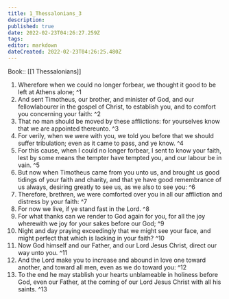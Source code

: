 ```yaml
---
title: 1_Thessalonians_3
description: 
published: true
date: 2022-02-23T04:26:27.259Z
tags: 
editor: markdown
dateCreated: 2022-02-23T04:26:25.480Z
---
```


 Book:: [[1 Thessalonians]]
 1. Wherefore when we could no longer forbear, we thought it good to be left at Athens alone; ^1
 2. And sent Timotheus, our brother, and minister of God, and our fellowlabourer in the gospel of Christ, to establish you, and to comfort you concerning your faith: ^2
 3. That no man should be moved by these afflictions: for yourselves know that we are appointed thereunto. ^3
 4. For verily, when we were with you, we told you before that we should suffer tribulation; even as it came to pass, and ye know. ^4
 5. For this cause, when I could no longer forbear, I sent to know your faith, lest by some means the tempter have tempted you, and our labour be in vain. ^5
 6. But now when Timotheus came from you unto us, and brought us good tidings of your faith and charity, and that ye have good remembrance of us always, desiring greatly to see us, as we also to see you: ^6
 7. Therefore, brethren, we were comforted over you in all our affliction and distress by your faith: ^7
 8. For now we live, if ye stand fast in the Lord. ^8
 9. For what thanks can we render to God again for you, for all the joy wherewith we joy for your sakes before our God; ^9
 10. Night and day praying exceedingly that we might see your face, and might perfect that which is lacking in your faith? ^10
 11. Now God himself and our Father, and our Lord Jesus Christ, direct our way unto you. ^11
 12. And the Lord make you to increase and abound in love one toward another, and toward all men, even as we do toward you: ^12
 13. To the end he may stablish your hearts unblameable in holiness before God, even our Father, at the coming of our Lord Jesus Christ with all his saints. ^13
